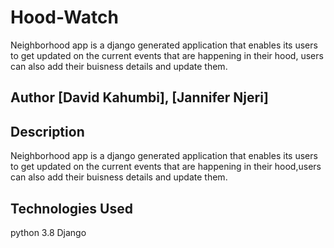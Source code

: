 # Hood-Watch
Neighborhood app is a django generated application that enables its users to get updated on the current events that are happening in their hood,
users can also add their buisness details and update them.
 ## Author [David Kahumbi], [Jannifer Njeri]
 ## Description
 Neighborhood app is a django generated application that enables its users to get updated on the current events that are happening in their hood,users can also add their buisness details and update them.
## Technologies Used
 python 3.8
 Django
